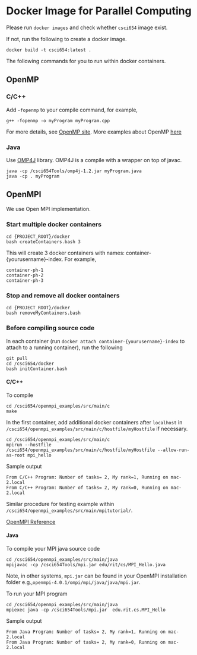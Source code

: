 # Docker Image for Parallel Computing

Please run ```docker images``` and check whether ```csci654``` image exist. 

If not, run the following to create a docker image. 
```
docker build -t csci654:latest .
```

The following commands for you to run within docker containers.

## OpenMP

### C/C++
Add ```-fopenmp``` to your compile command, for example,
```
g++ -fopenmp -o myProgram myProgram.cpp
``` 

For more details, see [OpenMP site](https://www.openmp.org/resources/openmp-compilers-tools/).
More examples about OpenMP [here](https://bisqwit.iki.fi/story/howto/openmp/)

### Java
Use [OMP4J](http://www.omp4j.org) library. OMP4J is a compile with a wrapper on top of javac. 
```
java -cp /csci654Tools/omp4j-1.2.jar myProgram.java
java -cp . myProgram
```



## OpenMPI
We use Open MPI implementation. 

### Start multiple docker containers
```
cd {PROJECT_ROOT}/docker
bash createContainers.bash 3
```
This will create 3 docker containers with names: container-{yourusername}-index. For example,
```
container-ph-1
container-ph-2
container-ph-3
```

### Stop and remove all docker containers
```
cd {PROJECT_ROOT}/docker
bash removeMyContainers.bash
```

### Before compiling source code
In each container (run ```docker attach container-{yourusername}-index``` to attach to a running container), run the following
```
git pull
cd /csci654/docker
bash initContainer.bash
```

#### C/C++

To compile
```
cd /csci654/openmpi_examples/src/main/c
make
```

In the first container, add additional docker containers after ```localhost``` in ```/csci654/openmpi_examples/src/main/c/hostfile/myHostfile``` if necessary.

```
cd /csci654/openmpi_examples/src/main/c
mpirun --hostfile /csci654/openmpi_examples/src/main/c/hostfile/myHostfile --allow-run-as-root mpi_hello
```

Sample output
```
From C/C++ Program: Number of tasks= 2, My rank=1, Running on mac-2.local
From C/C++ Program: Number of tasks= 2, My rank=0, Running on mac-2.local
```

Similar procedure for testing example within ```/csci654/openmpi_examples/src/main/mpitutorial/```.

[OpenMPI Reference](https://www.open-mpi.org/doc/current/)


#### Java
To compile your MPI java source code
```
cd /csci654/openmpi_examples/src/main/java
mpijavac -cp /csci654Tools/mpi.jar edu/rit/cs/MPI_Hello.java
```

Note, in other systems, ```mpi.jar``` can be found in your OpenMPI installation folder e.g.,```openmpi-4.0.1/ompi/mpi/java/java/mpi.jar```. 


To run your MPI program
```
cd /csci654/openmpi_examples/src/main/java
mpiexec java -cp /csci654Tools/mpi.jar  edu.rit.cs.MPI_Hello
```

Sample output
```
From Java Program: Number of tasks= 2, My rank=1, Running on mac-2.local
From Java Program: Number of tasks= 2, My rank=0, Running on mac-2.local
```
```
